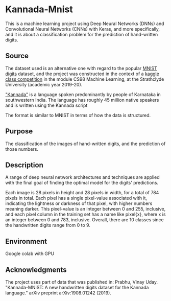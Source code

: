 # Kannada-Mnist

This is a machine learning project using Deep Neural Networks (DNNs) and Convolutional Neural Networks (CNNs) with Keras, and more specifically, and it is about a classification problem for the prediction of hand-written digits. 

## Source
The dataset used is an alternative one with regard to the popular [MNIST digits](https://conx.readthedocs.io/en/latest/MNIST.html) dataset, and the project was constructed in the context of a [kaggle class competition](https://www.kaggle.com/c/cs98x-kannada-mnist) in the module CS98 Machine Learning, at the Strathclyde University (academic year 2019-20).

["Kannada"](https://en.wikipedia.org/wiki/Kannada) is a language spoken predominantly by people of Karnataka in southwestern India. The language has roughly 45 million native speakers and is written using the Kannada script

The format is similar to MNIST in terms of how the data is structured.

## Purpose
The classification of the images of hand-written digits, and the prediction of those numbers.

## Description
A range of deep neural network architectures and techniques are applied with the final goal of finding the optimal model for the digits' predictions.

Each image is 28 pixels in height and 28 pixels in width, for a total of 784 pixels in total. Each pixel has a single pixel-value associated with it, indicating the lightness or darkness of that pixel, with higher numbers meaning darker. This pixel-value is an integer between 0 and 255, inclusive, and each pixel column in the training set has a name like pixel{x}, where x is an integer between 0 and 783, inclusive. Overall, there are 10 classes since the handwritten digits range from 0 to 9.

## Environment
Google colab with GPU

## Acknowledgments
The project uses part of data that was published in: Prabhu, Vinay Uday. "Kannada-MNIST: A new handwritten digits dataset for the Kannada language." arXiv preprint arXiv:1908.01242 (2019).
